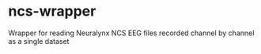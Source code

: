 # ncs-wrapper
Wrapper for reading Neuralynx NCS EEG files recorded channel by channel as a single dataset
